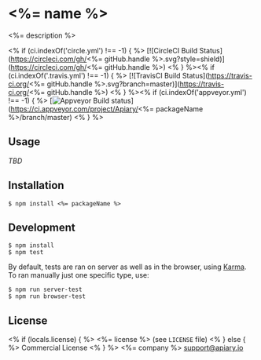 # <%= name %>

<%= description %>

<% if (ci.indexOf('circle.yml') !== -1) { %>
[![CircleCI Build Status](https://circleci.com/gh/<%= gitHub.handle %>.svg?style=shield)](https://circleci.com/gh/<%= gitHub.handle %>)
<% } %><% if (ci.indexOf('.travis.yml') !== -1) { %>
[![TravisCI Build Status](https://travis-ci.org/<%= gitHub.handle %>.svg?branch=master)](https://travis-ci.org/<%= gitHub.handle %>)
<% } %><% if (ci.indexOf('appveyor.yml') !== -1) { %>
[![Appveyor Build status](https://ci.appveyor.com/api/projects/status/.../branch/master?svg=true)](https://ci.appveyor.com/project/Apiary/<%= packageName %>/branch/master)
<% } %>

## Usage

_TBD_

## Installation

```shell
$ npm install <%= packageName %>
```

## Development

```shell
$ npm install
$ npm test
```

By default, tests are ran on server as well as in the browser, using
[Karma](karma-runner.github.io/). To ran manually just one specific type, use:

```shell
$ npm run server-test
$ npm run browser-test
```

## License

<% if (locals.license) { %>
<%= license %> (see `LICENSE` file)
<% } else { %>
Commercial License
<% } %>
<%= company %> <support@apiary.io>
